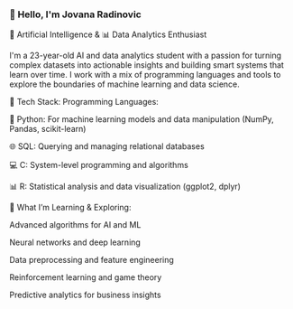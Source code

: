 
### 👋 Hello, I'm Jovana Radinovic
🧠 Artificial Intelligence & 📊 Data Analytics Enthusiast

I'm a 23-year-old AI and data analytics student with a passion for turning complex datasets into actionable insights and building smart systems that learn over time. I work with a mix of programming languages and tools to explore the boundaries of machine learning and data science.


🔧 Tech Stack:
Programming Languages:

🐍 Python: For machine learning models and data manipulation (NumPy, Pandas, scikit-learn)

🌐 SQL: Querying and managing relational databases

💻 C: System-level programming and algorithms

📊 R: Statistical analysis and data visualization (ggplot2, dplyr)



📘 What I’m Learning & Exploring:

Advanced algorithms for AI and ML

Neural networks and deep learning

Data preprocessing and feature engineering

Reinforcement learning and game theory

Predictive analytics for business insights

